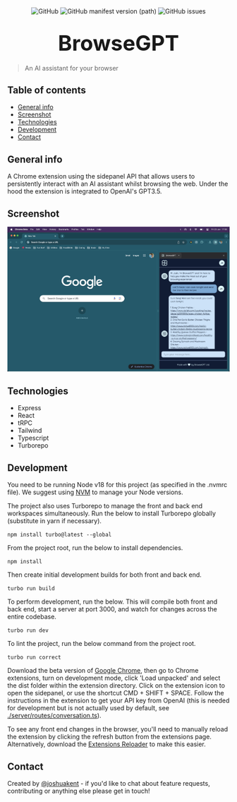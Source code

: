 <div align="center" style="margin-bottom:-5px">
    <img alt="GitHub" src="https://img.shields.io/github/license/joshkent94/browsegpt" align="center">
    <img alt="GitHub manifest version (path)" src="https://img.shields.io/github/manifest-json/v/joshkent94/browsegpt?filename=extension/public/manifest.json" align="center">
    <img alt="GitHub issues" src="https://img.shields.io/github/issues/joshkent94/browsegpt" align="center">
</div>
<h1 align="center">
    <font size="7">
        BrowseGPT
    </font>
</h1>

> An AI assistant for your browser

## Table of contents

-   [General info](#general-info)
-   [Screenshot](#screenshot)
-   [Technologies](#technologies)
-   [Development](#development)
-   [Contact](#contact)

## General info

A Chrome extension using the sidepanel API that allows users to persistently interact with an AI assistant whilst browsing the web. Under the hood the extension is integrated to OpenAI's GPT3.5.

## Screenshot

![Screenshot of extension working](./public/app-in-action.png)

## Technologies

-   Express
-   React
-   tRPC
-   Tailwind
-   Typescript
-   Turborepo

## Development

You need to be running Node v18 for this project (as specified in the .nvmrc file). We suggest using [NVM](https://github.com/nvm-sh/nvm) to manage your Node versions.

The project also uses Turborepo to manage the front and back end workspaces simultaneously. Run the below to install Turborepo globally (substitute in yarn if necessary).

```
npm install turbo@latest --global
```

From the project root, run the below to install dependencies.

```
npm install
```

Then create initial development builds for both front and back end.

```
turbo run build
```

To perform development, run the below. This will compile both front and back end, start a server at port 3000, and watch for changes across the entire codebase.

```
turbo run dev
```

To lint the project, run the below command from the project root.

```
turbo run correct
```

Download the beta version of [Google Chrome](https://www.google.com/intl/en_uk/chrome/beta/), then go to Chrome extensions, turn on development mode, click 'Load unpacked' and select the dist folder within the extension directory. Click on the extension icon to open the sidepanel, or use the shortcut CMD + SHIFT + SPACE. Follow the instructions in the extension to get your API key from OpenAI (this is needed for development but is not actually used by default, see [./server/routes/conversation.ts](https://github.com/joshkent94/BrowseGPT/blob/19aa2977499b37f800b0308fb44edcb8621973fa/server/routes/conversation.ts)).

To see any front end changes in the browser, you'll need to manually reload the extension by clicking the refresh button from the extensions page. Alternatively, download the [Extensions Reloader](https://chrome.google.com/webstore/detail/extensions-reloader/fimgfedafeadlieiabdeeaodndnlbhid) to make this easier.

## Contact

Created by [@joshuakent](mailto:josh.kent94@yahoo.co.uk) - if you'd like to chat about feature requests, contributing or anything else please get in touch!